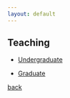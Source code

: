 ```yaml
---
layout: default
---
```

## Teaching

* [Undergraduate](./undergraduate.md)

* [Graduate](./graduate.md)

[back](../)
